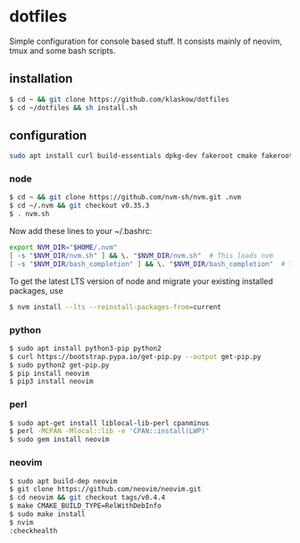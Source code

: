 # dotfiles

Simple configuration for console based stuff. It consists mainly of neovim, tmux and some bash scripts.

## installation

```sh
$ cd ~ && git clone https://github.com/klaskow/dotfiles
$ cd ~/dotfiles && sh install.sh
```

## configuration

```sh
sudo apt install curl build-essentials dpkg-dev fakeroot cmake fakeroot
```

### node


```sh
$ cd ~ && git clone https://github.com/nvm-sh/nvm.git .nvm
$ cd ~/.nvm && git checkout v0.35.3
$ . nvm.sh
```

Now add these lines to your ~/.bashrc:

```bash
export NVM_DIR="$HOME/.nvm"
[ -s "$NVM_DIR/nvm.sh" ] && \. "$NVM_DIR/nvm.sh"  # This loads nvm
[ -s "$NVM_DIR/bash_completion" ] && \. "$NVM_DIR/bash_completion"  # This loads nvm bash_completion
```

To get the latest LTS version of node and migrate your existing installed packages, use

```sh
$ nvm install --lts --reinstall-packages-from=current
```

### python

```sh
$ sudo apt install python3-pip python2
$ curl https://bootstrap.pypa.io/get-pip.py --output get-pip.py
$ sudo python2 get-pip.py
$ pip install neovim
$ pip3 install neovim
```

### perl

```sh
$ sudo apt-get install liblocal-lib-perl cpanminus
$ perl -MCPAN -Mlocal::lib -e 'CPAN::install(LWP)'
$ sudo gem install neovim
```

### neovim

```sh
$ sudo apt build-dep neovim
$ git clone https://github.com/neovim/neovim.git
$ cd neovim && git checkout tags/v0.4.4
$ make CMAKE_BUILD_TYPE=RelWithDebInfo
$ sudo make install
$ nvim
:checkhealth
```
